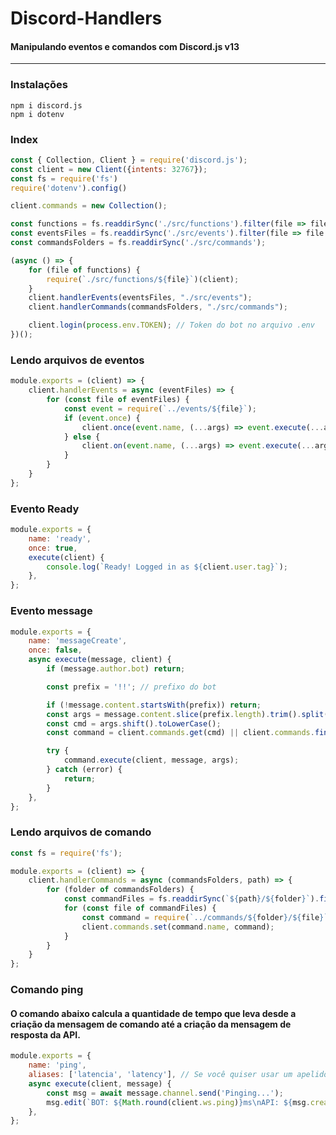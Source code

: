 <h1>Discord-Handlers</h1>
<h4>Manipulando eventos e comandos com Discord.js v13</h4>

<hr />

<h3>Instalações</h3>

```
npm i discord.js
npm i dotenv
```

<h3>Index</h3>

```js
const { Collection, Client } = require('discord.js');
const client = new Client({intents: 32767});
const fs = require('fs')
require('dotenv').config()

client.commands = new Collection();

const functions = fs.readdirSync('./src/functions').filter(file => file.endsWith('.js'));
const eventsFiles = fs.readdirSync('./src/events').filter(file => file.endsWith('.js'));
const commandsFolders = fs.readdirSync('./src/commands');

(async () => {
    for (file of functions) {
        require(`./src/functions/${file}`)(client);
    }
    client.handlerEvents(eventsFiles, "./src/events");
    client.handlerCommands(commandsFolders, "./src/commands");

    client.login(process.env.TOKEN); // Token do bot no arquivo .env
})();
```

<h3>Lendo arquivos de eventos</h3>

```js
module.exports = (client) => {
    client.handlerEvents = async (eventFiles) => {
        for (const file of eventFiles) {
            const event = require(`../events/${file}`);
            if (event.once) {
                client.once(event.name, (...args) => event.execute(...args, client));
            } else {
                client.on(event.name, (...args) => event.execute(...args, client));
            }
        }
    }
};
```

<h3>Evento Ready</h3>

```js
module.exports = {
	name: 'ready',
	once: true,
	execute(client) {
		console.log(`Ready! Logged in as ${client.user.tag}`);
	},
};
```

<h3>Evento message</h3>

```js
module.exports = {
    name: 'messageCreate',
    once: false,
    async execute(message, client) {
        if (message.author.bot) return;

        const prefix = '!!'; // prefixo do bot

        if (!message.content.startsWith(prefix)) return;
        const args = message.content.slice(prefix.length).trim().split(" ");
        const cmd = args.shift().toLowerCase();
        const command = client.commands.get(cmd) || client.commands.find(c => c.aliases && c.aliases.includes(cmd));

        try {
            command.execute(client, message, args);
        } catch (error) {
            return;
        }
    },
};
```

<h3>Lendo arquivos de comando</h3>

```js
const fs = require('fs');

module.exports = (client) => {
    client.handlerCommands = async (commandsFolders, path) => {
        for (folder of commandsFolders) {
            const commandFiles = fs.readdirSync(`${path}/${folder}`).filter(file => file.endsWith('js'));
            for (const file of commandFiles) {
                const command = require(`../commands/${folder}/${file}`);
                client.commands.set(command.name, command);
            }
        }
    }
};
```

<h3>Comando ping</h3>
<h4>O comando abaixo calcula a quantidade de tempo que leva desde a criação da mensagem de comando até a criação da mensagem de resposta da API.</h4>

```js
module.exports = {
	name: 'ping',
	aliases: ['latencia', 'latency'], // Se você quiser usar um apelido para o seu comando, coloque aqui
	async execute(client, message) {
		const msg = await message.channel.send('Pinging...');
		msg.edit(`BOT: ${Math.round(client.ws.ping)}ms\nAPI: ${msg.createdTimestamp - message.createdTimestamp}ms`);
	},
};
```